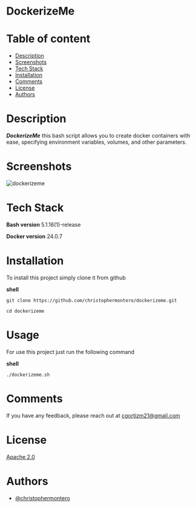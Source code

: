 # DockerizeMe

# Table of content

- [Description](#description)
- [Screenshots](#screenshots)
- [Tech Stack](#tech-stack)
- [Installation](#installation)
- [Comments](#comments)
- [License](#license)
- [Authors](#authors)

# Description

**_DockerizeMe_** this bash script allows you to create docker containers with ease, specifying environment variables, volumes, and other parameters.
  
# Screenshots

![dockerizeme](./assets/dockerizeme.jpg)

# Tech Stack

**Bash version** 5.1.16(1)-release

**Docker version** 24.0.7

# Installation

To install this project simply clone it from github

**shell**

```
git clone https://github.com/christophermontero/dockerizeme.git
```

```
cd dockerizeme
```

# Usage

For use this project just run the following command

**shell**

```
./dockerizeme.sh
```

# Comments

If you have any feedback, please reach out at cgortizm21@gmail.com

# License

[Apache 2.0](https://www.apache.org/licenses/LICENSE-2.0https://www.apache.org/licenses/LICENSE-2.0)

# Authors

- [@christophermontero](https://github.com/christophermontero)


